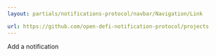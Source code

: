 ```yaml
---
layout: partials/notifications-protocol/navbar/Navigation/Link

url: https://github.com/open-defi-notification-protocol/projects
---
```


Add a notification
